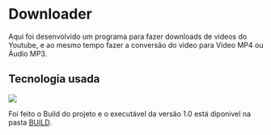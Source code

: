 <h1>Downloader</h1>

Aqui foi desenvolvido um programa para fazer downloads de videos do Youtube, e ao mesmo tempo fazer a conversão do video para Video MP4 ou Áudio MP3.

<h2>Tecnologia usada</h2>

<img src='https://img.shields.io/badge/python-3670A0?style=for-the-badge&logo=python&logoColor=ffdd54'><br>

Foi feito o Build do projeto e o executável da versão 1.0 está diponivel na pasta <a href=''>BUILD</a>.